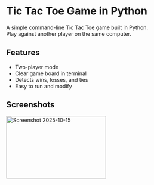 # Tic Tac Toe Game in Python

A simple command-line Tic Tac Toe game built in Python.  
Play against another player on the same computer.

## Features

- Two-player mode
- Clear game board in terminal
- Detects wins, losses, and ties
- Easy to run and modify

## Screenshots

<img width="267" height="168" alt="Screenshot 2025-10-15 " src="https://github.com/user-attachments/assets/d808e075-9975-441f-a2f5-15ce762fdfae" />


